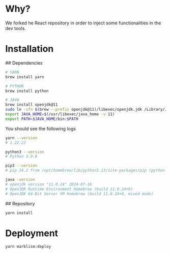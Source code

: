 # Why?

We forked he React repository in order to inject some functionalities in the dev tools.

# Installation


## Dependencies

```sh
# YARN
brew install yarn

# PYTHON
brew install python

# JAVA
brew install openjdk@11
sudo ln -sfn $(brew --prefix openjdk@11)/libexec/openjdk.jdk /Library/Java/JavaVirtualMachines/openjdk.jdk
export JAVA_HOME=$(/usr/libexec/java_home -v 11)
export PATH=$JAVA_HOME/bin:$PATH
```

You should see the following logs

```sh
yarn --version
# 1.22.22

python3 --version 
# Python 3.9.6

pip3 --version 
# pip 24.2 from /opt/homebrew/lib/python3.13/site-packages/pip (python 3.13)

java -version
# openjdk version "11.0.24" 2024-07-16
# OpenJDK Runtime Environment Homebrew (build 11.0.24+0)
# OpenJDK 64-Bit Server VM Homebrew (build 11.0.24+0, mixed mode)
```

## Repository

```sh
yarn install
```

# Deployment

`yarn marblism:deploy`